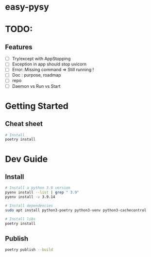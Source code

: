 easy-pysy
==

# TODO:
## Features
- [ ] Try/except with AppStopping
- [ ] Exception in app should stop uvicorn
- [ ] Error: Missing command => Still running !
- [ ] Doc : purpose, roadmap
- [ ] repo
- [ ] Daemon vs Run vs Start

# Getting Started
## Cheat sheet
```bash
# Install 
poetry install

```

# Dev Guide
## Install

```bash
# Install a python 3.9 version
pyenv install --list | grep " 3.9"
pyenv install -v 3.9.14

# Install dependencies
sudo apt install python3-poetry python3-venv python3-cachecontrol

# Install libs
poetry install
```

## Publish
```bash
poetry publish --build
```